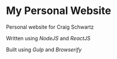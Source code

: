 # My Personal Website

Personal website for Craig Schwartz

Written using *NodeJS* and *ReactJS*

Built using *Gulp* and *Browserify*
